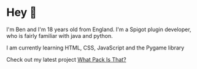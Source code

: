 # Hey 👋

I'm Ben and I'm 18 years old from England.
I'm a Spigot plugin developer,
who is fairly familiar with java and python.

I am currently learning HTML, CSS, JavaScript and the Pygame library

Check out my latest project [What Pack Is That?](https://swagsteve.github.io/What-Pack-Is-That/)
